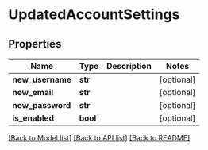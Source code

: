 # UpdatedAccountSettings


## Properties
Name | Type | Description | Notes
------------ | ------------- | ------------- | -------------
**new_username** | **str** |  | [optional] 
**new_email** | **str** |  | [optional] 
**new_password** | **str** |  | [optional] 
**is_enabled** | **bool** |  | [optional] 

[[Back to Model list]](../README.md#documentation-for-models) [[Back to API list]](../README.md#documentation-for-api-endpoints) [[Back to README]](../README.md)


